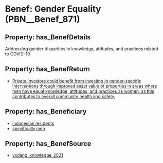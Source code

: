 # Benef: __Gender Equality__ (PBN__Benef_871)

## Property: has_BenefDetails

Addressing gender disparities in knowledge, attitudes, and practices related to COVID-19

## Property: has_BenefReturn

* [Private investors could benefit from investing in gender-specific interventions through improved asset value of properties in areas where men have equal knowledge, attitudes, and practices as women, as this contributes to overall community health and safety.](../BenefReturn/PBN__BenefReturn_952)

## Property: has_Beneficiary

* [indonesian residents](../Stakeholder/PBN__Stakeholder_350)
* [specifically men](../Stakeholder/PBN__Stakeholder_351)

## Property: has_BenefSource

* [yodang_knowledge_2021](../Article/PBN__Article_176)

